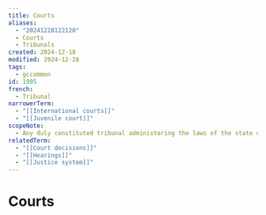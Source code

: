 ```yaml
---
title: Courts
aliases:
  - "20241228122120"
  - Courts
  - Tribunals
created: 2024-12-18
modified: 2024-12-28
tags:
  - gccommon
id: 1905
french:
  - Tribunal
narrowerTerm:
  - "[[International courts]]"
  - "[[Juvenile court]]"
scopeNote:
  - Any duly constituted tribunal administering the laws of the state or nation.
relatedTerm:
  - "[[Court decisions]]"
  - "[[Hearings]]"
  - "[[Justice system]]"
---
```

# Courts
